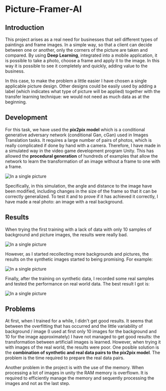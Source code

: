 # Picture-Framer-AI

## Introduction
This project arises as a real need for businesses that sell different types of paintings and frame images. In a simple way, so that a client can decide between one or another, only the corners of the picture are taken and compared.
By using **Deep Learning**, integrated into a mobile application, it is possible to take a photo, choose a frame and apply it to the image. In this way it is possible to see it completely and quickly, adding value to the business.

In this case, to make the problem a little easier I have chosen a single applicable picture design. Other designs could be easily used by adding a label (which indicates what type of picture will be applied) together with the transfer learning technique: we would not need as much data as at the beginning.


## Development
For this task, we have used the **pix2pix model** which is a conditional generative adversary network (conditional Gan, cGan) used in Images Translation tasks. It requires a large number of pairs of photos, which is really complicated if done by hand with a camera. Therefore, I have made in a simulated way in the video game development program Unity. This has allowed the **procedural generation** of hundreds of examples that allow the network to learn the transformation of an image without a frame to one with a frame.

![In a single picture](https://raw.githubusercontent.com/danielallhoff/Picture-Framer-AI/master/raw_images/synthetic_transformation.PNG)


Specifically, in this simulation, the angle and distance to the image have been modified, including changes in the size of the frame so that it can be correctly generalized. To test it and to prove if it has achieved it correctly, I have made a real photo: an image with a real background. 


## Results

When trying the first training with a lack of data with only 10 samples of background and picture images, the results were really bad.

![In a single picture](https://raw.githubusercontent.com/danielallhoff/Picture-Framer-AI/master/raw_images/first_results/0.png)

However, as I started recollecting more backgrounds and pictures, the results on the synthetic images started to being promising. For example:

![In a single picture](https://raw.githubusercontent.com/danielallhoff/Picture-Framer-AI/master/raw_images/synthetic_test_transformation.jpg)

Finally, after the training on synthetic data, I recorded some real samples and tested the performance on real world data. The best result I got is:

![In a single picture](https://raw.githubusercontent.com/danielallhoff/Picture-Framer-AI/master/raw_images/real_test_transformation.PNG)



## Problems
At first, when I trained for a while, I didn't get good results. It seems that between the overfitting that has occurred and the little variability of background / image (I used at first only 10 images for the background and 10 for the image approximately) I have not managed to get good results: the transformation between artificiall images is learned. However, when trying it with images of the real world, the results were poor. One posible solution is the **combination of synthetic and real data pairs to the pix2pix model**. The problem is the time required to prepare the real data pairs.

Another problem in the project is with the use of the memory. When processing a lot of images in unity the RAM memory is overflown. It is required to efficiently manage the memory and sequently processing the images and not as the last step.



